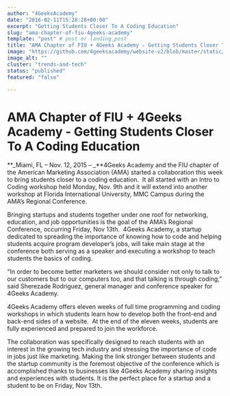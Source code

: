 ```yaml
---
author: "4GeeksAcademy"
date: "2016-02-11T15:28:28+00:00"
excerpt: "Getting Students Closer To A Coding Education"
slug: "ama-chapter-of-fiu-4geeks-academy"
template: "post" # post or landing_post
title: "AMA Chapter of FIU + 4Geeks Academy - Getting Students Closer To A Coding Education"
image: "https://github.com/4geeksacademy/website-v2/blob/master/static/images/blog/ama_logo.jpeg?raw=true"
image_alt: ""
cluster: "trends-and-tech"
status: "published"
featured: "false"

---
```


# AMA Chapter of FIU + 4Geeks Academy - Getting Students Closer To A Coding Education




**_Miami, FL – Nov. 12, 2015 – _**4Geeks Academy and the FIU chapter of the American Marketing Association (AMA) started a collaboration this week to bring students closer to a coding education.  It all started with an Intro to Coding workshop held Monday, Nov. 9th and it will extend into another workshop at Florida International University, MMC Campus during the AMA’s Regional Conference.

Bringing startups and students together under one roof for networking, education, and job opportunities is the goal of the AMA’s Regional Conference, occurring Friday, Nov 13th.  4Geeks Academy, a startup dedicated to spreading the importance of knowing how to code and helping students acquire program developer’s jobs, will take main stage at the conference both serving as a speaker and executing a workshop to teach students the basics of coding.

“In order to become better marketers we should consider not only to talk to our customers but to our computers too, and that talking is through coding,” said Sherezade Rodriguez, general manager and conference speaker for 4Geeks Academy.

4Geeks Academy offers eleven weeks of full time programming and coding workshops in which students learn how to develop both the front-end and back-end sides of a website.  At the end of the eleven weeks, students are fully experienced and prepared to join the workforce.

The collaboration was specifically designed to reach students with an interest in the growing tech industry and stressing the importance of code in jobs just like marketing. Making the link stronger between students and the startup community is the foremost objective of the conference which is accomplished thanks to businesses like 4Geeks Academy sharing insights and experiences with students. It is the perfect place for a startup and a student to be on Friday, Nov 13th.
